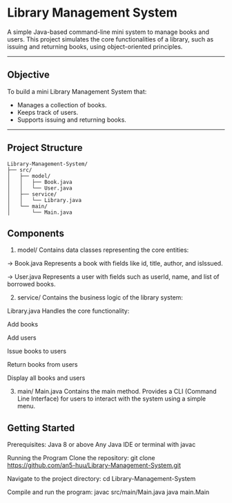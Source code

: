 # Library Management System

A simple Java-based command-line mini system to manage books and users. This project simulates the core functionalities of a library, such as issuing and returning books, using object-oriented principles.

---

##  Objective

To build a mini Library Management System that:
- Manages a collection of books.
- Keeps track of users.
- Supports issuing and returning books.

---

## Project Structure

```
Library-Management-System/
├── src/
│   ├── model/
│   │   ├── Book.java
│   │   └── User.java
│   ├── service/
│   │   └── Library.java
│   └── main/
│       └── Main.java
```
## Components
1. model/
Contains data classes representing the core entities:

-> Book.java
Represents a book with fields like id, title, author, and isIssued.

-> User.java
Represents a user with fields such as userId, name, and list of borrowed books.

2. service/
Contains the business logic of the library system:

Library.java
Handles the core functionality:

Add books

Add users

Issue books to users

Return books from users

Display all books and users

3. main/
Main.java
Contains the main method.
Provides a CLI (Command Line Interface) for users to interact with the system using a simple menu.




## Getting Started

Prerequisites:
Java 8 or above
Any Java IDE or terminal with javac

Running the Program
Clone the repository:
git clone https://github.com/an5-huu/Library-Management-System.git

Navigate to the project directory:
cd Library-Management-System

Compile and run the program:
javac src/main/Main.java
java main.Main
